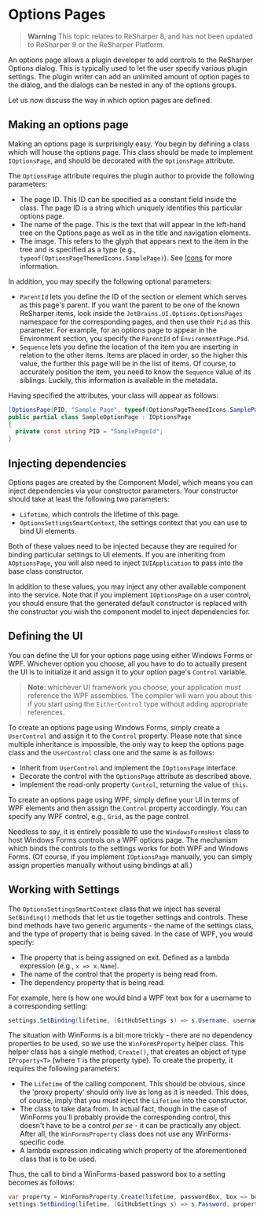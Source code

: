 # Options Pages

> **Warning** This topic relates to ReSharper 8, and has not been updated to ReSharper 9 or the ReSharper Platform.

An options page allows a plugin developer to add controls to the ReSharper Options dialog. This is typically used to let the user specify various plugin settings. The plugin writer can add an unlimited amount of option pages to the dialog, and the dialogs can be nested in any of the options groups.

Let us now discuss the way in which option pages are defined.

## Making an options page

Making an options page is surprisingly easy. You begin by defining a class which will house the options page. This class should be made to implement `IOptionsPage`, and should be decorated with the `OptionsPage` attribute.

The `OptionsPage` attribute requires the plugin author to provide the following parameters:

* The page ID. This ID can be specified as a constant field inside the class. The page ID is a string which uniquely identifies this particular options page.
* The name of the page. This is the text that will appear in the left-hand tree on the Options page as well as in the title and navigation elements.
* The image. This refers to the glyph that appears next to the item in the tree and is specified as a type (e.g., `typeof(OptionsPageThemedIcons.SamplePage)`). See [Icons](../Platform/Shell/Icons.md) for more information.

In addition, you may specify the following optional parameters:

* `ParentId` lets you define the ID of the section or element which serves as this page's parent. If you want the parent to be one of the known ReSharper items, look inside the `JetBrains.UI.Options.OptionsPages` namespace for the corresponding pages, and then use their `Pid` as this parameter. For example, for an options page to appear in the Environment section, you specify the `ParentId` of `EnvironmentPage.Pid`.
* `Sequence` lets you define the location of the item you are inserting in relation to the other items. Items are placed in order, so the higher this value, the further this page will be in the list of items. Of course, to accurately position the item, you need to know the `Sequence` value of its siblings. Luckily, this information is available in the metadata.

Having specified the attributes, your class will appear as follows:

```cs
[OptionsPage(PID, "Sample Page", typeof(OptionsPageThemedIcons.SamplePage), ParentId = ToolsPage.PID)]
public partial class SampleOptionPage : IOptionsPage
{
  private const string PID = "SamplePageId";
}
```

## Injecting dependencies

Options pages are created by the Component Model, which means you can inject dependencies via your constructor parameters. Your constructor should take at least the following two parameters:

* `Lifetime`, which controls the lifetime of this page.
* `OptionsSettingsSmartContext`, the settings context that you can use to bind UI elements.

Both of these values need to be injected because they are required for binding particular settings to UI elements. If you are inheriting from `AOptionsPage`, you will also need to inject `IUIApplication` to pass into the base class constructor.

In addition to these values, you may inject any other available component into the service. Note that if you implement `IOptionsPage` on a user control, you should ensure that the generated default constructor is replaced with the constructor you wish the component model to inject dependencies for.

## Defining the UI

You can define the UI for your options page using either Windows Forms or WPF. Whichever option you choose, all you have to do to actually present the UI is to initialize it and assign it to your option page's `Control` variable.

> **Note**: whichever UI framework you choose, your application _must_ reference the WPF assemblies. The compiler will warn you about this if you start using the `EitherControl` type without adding appropriate references.

To create an options page using Windows Forms, simply create a `UserControl` and assign it to the `Control` property. Please note that since multiple inheritance is impossible, the only way to keep the options page class and the `UserControl` class one and the same is as follows:

* Inherit from `UserControl` and implement the `IOptionsPage` interface.
* Decorate the control with the `OptionsPage` attribute as described above.
* Implement the read-only property `Control`, returning the value of `this`.

To create an options page using WPF, simply define your UI in terms of WPF elements and then assign the `Control` property accordingly. You can specify any WPF control, e.g., `Grid`, as the page control.

Needless to say, it is entirely possible to use the `WindowsFormsHost` class to host Windows Forms controls on a WPF options page. The mechanism which binds the controls to the settings works for both WPF and Windows Forms. (Of course, if you implement `IOptionsPage` manually, you can simply assign properties manually without using bindings at all.)

## Working with Settings

The `OptionsSettingsSmartContext` class that we inject has several `SetBinding()` methods that let us tie together settings and controls. These bind methods have two generic arguments - the name of the settings class, and the type of property that is being saved. In the case of WPF, you would specify:

* The property that is being assigned on exit. Defined as a lambda expression (e.g., `x => x.Name`).
* The name of the control that the property is being read from.
* The dependency property that is being read.

For example, here is how one would bind a WPF text box for a username to a corresponding setting:

```cs
settings.SetBinding(lifetime, (GitHubSettings s) => s.Username, usernameBox, TextBox.TextProperty);
```

The situation with WinForms is a bit more trickly - there are no dependency properties to be used, so we use the `WinFormsProperty` helper class. This helper class has a single method, `Create()`, that creates an object of type `IProperty<T>` (where `T` is the property type). To create the property, it requires the following parameters:

* The `Lifetime` of the calling component. This should be obvious, since the 'proxy property' should only live as long as it is needed. This does, of course, imply that you _must_ inject the `Lifetime` into the constructor.
* The class to take data from. In actual fact, though in the case of WinForms you'll probably provide the corresponding control, this doesn't have to be a control _per se_ - it can be practically any object. After all, the `WinFormsProperty` class does not use any WinForms-specific code.
* A lambda expression indicating which property of the aforementioned class that is to be used.

Thus, the call to bind a WinForms-based password box to a setting becomes as follows:

```cs
var property = WinFormsProperty.Create(lifetime, passwordBox, box => box.Text, true);
settings.SetBinding(lifetime, (GitHubSettings s) => s.Password, property);
```
